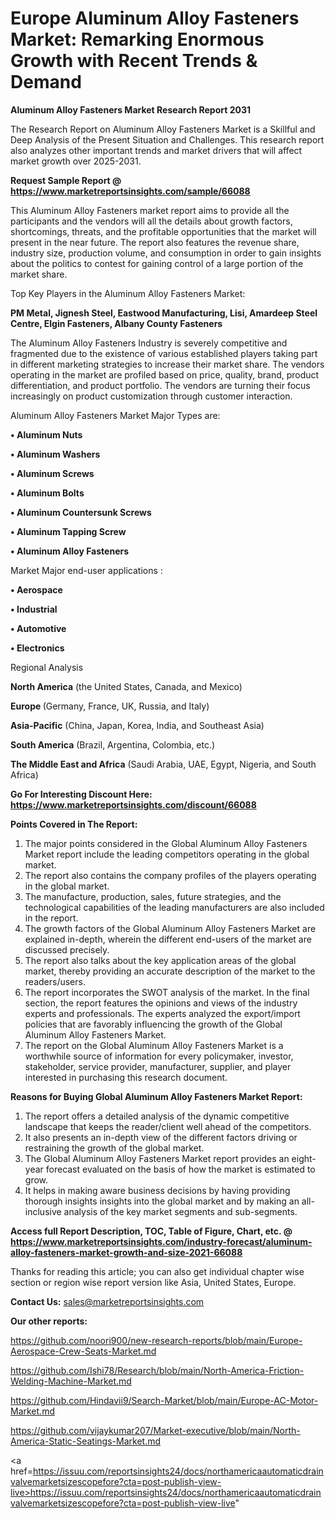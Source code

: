# Europe Aluminum Alloy Fasteners Market: Remarking Enormous Growth with Recent Trends & Demand

<strong>Aluminum Alloy Fasteners Market Research Report 2031</strong>

The Research Report on Aluminum Alloy Fasteners Market is a Skillful and Deep Analysis of the Present Situation and Challenges. This research report also analyzes other important trends and market drivers that will affect market growth over 2025-2031.

<strong>Request Sample Report @ <a href=https://www.marketreportsinsights.com/sample/66088>https://www.marketreportsinsights.com/sample/66088</a></strong>

This Aluminum Alloy Fasteners market report aims to provide all the participants and the vendors will all the details about growth factors, shortcomings, threats, and the profitable opportunities that the market will present in the near future. The report also features the revenue share, industry size, production volume, and consumption in order to gain insights about the politics to contest for gaining control of a large portion of the market share.

Top Key Players in the Aluminum Alloy Fasteners Market:

<strong>PM Metal, Jignesh Steel, Eastwood Manufacturing, Lisi, Amardeep Steel Centre, Elgin Fasteners, Albany County Fasteners</strong>

The Aluminum Alloy Fasteners Industry is severely competitive and fragmented due to the existence of various established players taking part in different marketing strategies to increase their market share. The vendors operating in the market are profiled based on price, quality, brand, product differentiation, and product portfolio. The vendors are turning their focus increasingly on product customization through customer interaction.

Aluminum Alloy Fasteners Market Major Types are:

<strong>• Aluminum Nuts

• Aluminum Washers

• Aluminum Screws

• Aluminum Bolts

• Aluminum Countersunk Screws

• Aluminum Tapping Screw

• Aluminum Alloy Fasteners</strong>

Market Major end-user applications :

<strong>• Aerospace

• Industrial

• Automotive

• Electronics</strong>

Regional Analysis

</u><strong><b>North America</b></strong> (the United States, Canada, and Mexico)

<strong><b>Europe </b></strong>(Germany, France, UK, Russia, and Italy)

<strong><b>Asia-Pacific</b></strong> (China, Japan, Korea, India, and Southeast Asia)

<strong><b>South America</b></strong> (Brazil, Argentina, Colombia, etc.)

<strong><b>The Middle East and Africa</b></strong> (Saudi Arabia, UAE, Egypt, Nigeria, and South Africa)

<strong>Go For Interesting Discount Here: <a href=https://www.marketreportsinsights.com/discount/66088>https://www.marketreportsinsights.com/discount/66088</a></strong>

<strong>Points Covered in The Report:</strong>
<ol>
  <li>The major points considered in the Global Aluminum Alloy Fasteners Market report include the leading competitors operating in the global market.</li>
  <li>The report also contains the company profiles of the players operating in the global market.</li>
  <li>The manufacture, production, sales, future strategies, and the technological capabilities of the leading manufacturers are also included in the report.</li>
  <li>The growth factors of the Global Aluminum Alloy Fasteners Market are explained in-depth, wherein the different end-users of the market are discussed precisely.</li>
  <li>The report also talks about the key application areas of the global market, thereby providing an accurate description of the market to the readers/users.</li>
  <li>The report incorporates the SWOT analysis of the market. In the final section, the report features the opinions and views of the industry experts and professionals. The experts analyzed the export/import policies that are favorably influencing the growth of the Global Aluminum Alloy Fasteners Market.</li>
  <li>The report on the Global Aluminum Alloy Fasteners Market is a worthwhile source of information for every policymaker, investor, stakeholder, service provider, manufacturer, supplier, and player interested in purchasing this research document.</li>
</ol>
<strong>Reasons for Buying Global Aluminum Alloy Fasteners Market Report:</strong>

<ol>
  <li>The report offers a detailed analysis of the dynamic competitive landscape that keeps the reader/client well ahead of the competitors.</li>
  <li>It also presents an in-depth view of the different factors driving or restraining the growth of the global market.</li>
  <li>The Global Aluminum Alloy Fasteners Market report provides an eight-year forecast evaluated on the basis of how the market is estimated to grow.</li>
  <li>It helps in making aware business decisions by having providing thorough insights insights into the global market and by making an all-inclusive analysis of the key market segments and sub-segments.</li>
</ol>
<strong>Access full Report Description, TOC, Table of Figure, Chart, etc. @ <a href=https://www.marketreportsinsights.com/industry-forecast/aluminum-alloy-fasteners-market-growth-and-size-2021-66088>https://www.marketreportsinsights.com/industry-forecast/aluminum-alloy-fasteners-market-growth-and-size-2021-66088</a></strong>


Thanks for reading this article; you can also get individual chapter wise section or region wise report version like Asia, United States, Europe.

<strong>Contact Us:</strong>
sales@marketreportsinsights.com

<strong>Our other reports:</strong>

<a href=https://github.com/noori900/new-research-reports/blob/main/Europe-Aerospace-Crew-Seats-Market.md>https://github.com/noori900/new-research-reports/blob/main/Europe-Aerospace-Crew-Seats-Market.md</a>

<a href=https://github.com/Ishi78/Research/blob/main/North-America-Friction-Welding-Machine-Market.md>https://github.com/Ishi78/Research/blob/main/North-America-Friction-Welding-Machine-Market.md</a>

<a href=https://github.com/Hindavii9/Search-Market/blob/main/Europe-AC-Motor-Market.md>https://github.com/Hindavii9/Search-Market/blob/main/Europe-AC-Motor-Market.md</a>

<a href=https://github.com/vijaykumar207/Market-executive/blob/main/North-America-Static-Seatings-Market.md>https://github.com/vijaykumar207/Market-executive/blob/main/North-America-Static-Seatings-Market.md</a>

<a href=https://issuu.com/reportsinsights24/docs/northamericaautomaticdrainvalvemarketsizescopefore?cta=post-publish-view-live>https://issuu.com/reportsinsights24/docs/northamericaautomaticdrainvalvemarketsizescopefore?cta=post-publish-view-live</a>"
